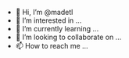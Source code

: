 - 👋 Hi, I’m @madetl
- 👀 I’m interested in ...
- 🌱 I’m currently learning ...
- 💞️ I’m looking to collaborate on ...
- 📫 How to reach me ...

<!---
madetl/madetl is a ✨ special ✨ repository because its `README.md` (this file) appears on your GitHub profile.
You can click the Preview link to take a look at your changes.
--->
